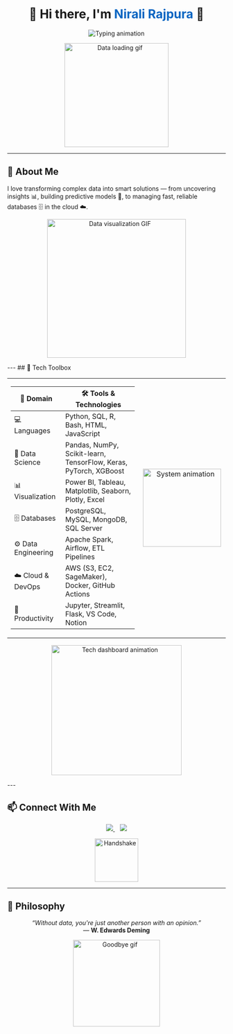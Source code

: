 <!-- TITLE -->
<h1 align="center">👋 Hi there, I'm <span style="color:#0a66c2;">Nirali Rajpura</span> 💫</h1>

<!-- ANIMATED TYPING -->
<p align="center">
  <img src="https://readme-typing-svg.demolab.com?font=Fira+Code&weight=500&pause=1000&color=0A66C2&center=true&width=600&lines=Data+Scientist+%F0%9F%94%AE;Data+Analyst+%F0%9F%93%8A;Database+Administrator+%F0%9F%97%83%EF%B8%8F;Transforming+Data+into+Decisions+%F0%9F%9A%80" alt="Typing animation" />
</p>

<!-- INTRO GIF -->
<p align="center">
  <img src="https://media.giphy.com/media/f3iwJFOVOwuy7K6FFw/giphy.gif" width="240" alt="Data loading gif" />
</p>

---
## 🧠 About Me

I love transforming complex data into smart solutions — from uncovering insights 📊, building predictive models 🤖, to managing fast, reliable databases 🗄️ in the cloud ☁️.

<p align="center">
  <img src="https://media.giphy.com/media/l3vR85PnGsBwu1PFK/giphy.gif" width="320" alt="Data visualization GIF" />
</p>
---
## 🧰 Tech Toolbox

<table>
<tr>
<td>

| 🧩 **Domain**          | 🛠️ **Tools & Technologies** |
|------------------------|-----------------------------|
| 💻 Languages           | Python, SQL, R, Bash, HTML, JavaScript |
| 🧠 Data Science        | Pandas, NumPy, Scikit-learn, TensorFlow, Keras, PyTorch, XGBoost |
| 📊 Visualization       | Power BI, Tableau, Matplotlib, Seaborn, Plotly, Excel |
| 🗄️ Databases           | PostgreSQL, MySQL, MongoDB, SQL Server |
| ⚙️ Data Engineering     | Apache Spark, Airflow, ETL Pipelines |
| ☁️ Cloud & DevOps       | AWS (S3, EC2, SageMaker), Docker, GitHub Actions |
| 🧰 Productivity         | Jupyter, Streamlit, Flask, VS Code, Notion |

</td>
<td align="center" width="40%">
  <img src="https://media.giphy.com/media/ZVik7pBtu9dNS/giphy.gif" width="180" alt="System animation" />
</td>
</tr>
</table>

<!-- Clean tech-themed GIF below the toolbox -->
<p align="center">
  <img src="https://media.giphy.com/media/xT9IgzoKnwFNmISR8I/giphy.gif" width="300" alt="Tech dashboard animation" />
</p>
---

## 📫 Connect With Me

<p align="center">
  <a href="https://www.linkedin.com/in/nirali-rajpura/" target="_blank">
    <img src="https://img.shields.io/badge/LinkedIn-Nirali%20Rajpura-0A66C2?logo=linkedin&logoColor=white&style=for-the-badge" />
  </a>
  &nbsp;&nbsp;
  <a href="mailto:rajpuranirali@gmail.com">
    <img src="https://img.shields.io/badge/Gmail-rajpuranirali-D14836?logo=gmail&logoColor=white&style=for-the-badge" />
  </a>
</p>

<!-- CONNECT GIF -->
<p align="center">
  <img src="https://media.giphy.com/media/hvRJCLFzcasrR4ia7z/giphy.gif" width="100px" alt="Handshake" />
</p>

---

## 🧭 Philosophy

<p align="center">
  <em>“Without data, you're just another person with an opinion.”</em><br>
  — <strong>W. Edwards Deming</strong>
</p>

<!-- OUTRO GIF -->
<p align="center">
  <img src="https://media.giphy.com/media/L8K62iTDkzGX6/giphy.gif" width="200px" alt="Goodbye gif" />
</p>
